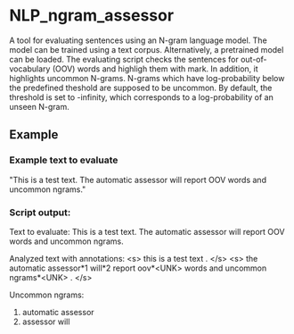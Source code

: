 # NLP_ngram_assessor
A tool for evaluating sentences using an N-gram language model. The model can be trained using a text corpus. Alternatively, a pretrained model can be loaded. The evaluating script checks the sentences for out-of-vocabulary (OOV) words and highligh them with <UNK> mark. In addition, it highlights uncommon N-grams. N-grams which have log-probability below the predefined theshold are supposed to be uncommon. By default, the threshold is set to -infinity, which corresponds to a log-probability of an unseen N-gram. 
  
  ## Example
  ### Example text to evaluate
  "This is a test text. The automatic assessor will report OOV words and uncommon ngrams."
  
  ### Script output:
  
Text to evaluate:
This is a test text. The automatic assessor will report OOV words and uncommon ngrams.

Analyzed text with annotations:
\<s> this is a test text . \</s> \<s> the automatic assessor\*1 will\*2 report oov*\<UNK> words and uncommon ngrams*\<UNK> . \</s>

Uncommon ngrams:
1. automatic assessor
2. assessor will
